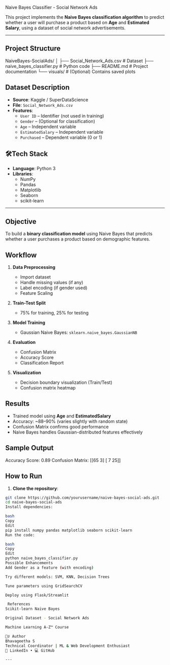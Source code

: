   Naive Bayes Classifier - Social Network Ads 

This project implements the **Naive Bayes classification algorithm** to predict whether a user will purchase a product based on **Age** and **Estimated Salary**, using a dataset of social network advertisements.

---

##  Project Structure

NaiveBayes-SocialAds/
│
├── Social_Network_Ads.csv # Dataset
├── naive_bayes_classifier.py # Python code
├── README.md # Project documentation
└── visuals/ # (Optional) Contains saved plots




## Dataset Description

- **Source**: Kaggle / SuperDataScience
- **File**: `Social_Network_Ads.csv`
- **Features**:
  - `User ID` – Identifier (not used in training)
  - `Gender` – (Optional for classification)
  - `Age` – Independent variable
  - `EstimatedSalary` – Independent variable
  - `Purchased` – Dependent variable (0 or 1)



## 🛠Tech Stack

- **Language**: Python 3
- **Libraries**:
  - NumPy
  - Pandas
  - Matplotlib
  - Seaborn
  - scikit-learn

---

##  Objective

To build a **binary classification model** using Naive Bayes that predicts whether a user purchases a product based on demographic features.



## Workflow

1. **Data Preprocessing**
   - Import dataset
   - Handle missing values (if any)
   - Label encoding (if gender used)
   - Feature Scaling

2. **Train-Test Split**
   - 75% for training, 25% for testing

3. **Model Training**
   - Gaussian Naive Bayes: `sklearn.naive_bayes.GaussianNB`

4. **Evaluation**
   - Confusion Matrix
   - Accuracy Score
   - Classification Report

5. **Visualization**
   - Decision boundary visualization (Train/Test)
   - Confusion matrix heatmap



##  Results

- Trained model using **Age** and **EstimatedSalary**
- Accuracy: ~88–90% (varies slightly with random state)
-  Confusion Matrix confirms good performance
-  Naive Bayes handles Gaussian-distributed features effectively


## Sample Output

Accuracy Score: 0.89
Confusion Matrix:
[[65 3]
[ 7 25]]



##  How to Run

1. **Clone the repository**:

```bash
git clone https://github.com/yourusername/naive-bayes-social-ads.git
cd naive-bayes-social-ads
Install dependencies:

bash
Copy
Edit
pip install numpy pandas matplotlib seaborn scikit-learn
Run the code:

bash
Copy
Edit
python naive_bayes_classifier.py
Possible Enhancements
Add Gender as a feature (with encoding)

Try different models: SVM, KNN, Decision Trees

Tune parameters using GridSearchCV

Deploy using Flask/Streamlit

 References
Scikit-learn Naive Bayes

Original Dataset - Social Network Ads

Machine Learning A-Z™ Course

🙋‍♀️ Author
Bhavageetha S
Technical Coordinator | ML & Web Development Enthusiast
🔗 LinkedIn • 💻 GitHub

---







